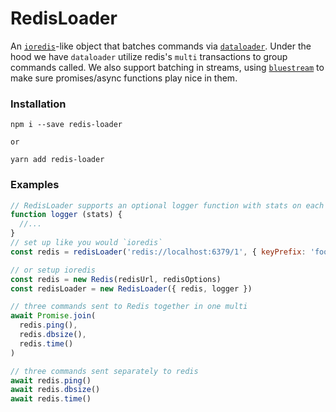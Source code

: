 # RedisLoader
An [`ioredis`](https://github.com/luin/ioredis)-like object that batches commands via [`dataloader`](https://github.com/facebook/dataloader). Under the hood we have `dataloader` utilize redis's `multi` transactions to group commands called. We also support batching in streams, using [`bluestream`](https://github.com/bustle/bluestream) to make sure promises/async functions play nice in them.

### Installation
```
npm i --save redis-loader

or

yarn add redis-loader
```

### Examples
```js
// RedisLoader supports an optional logger function with stats on each batch of commands
function logger (stats) {
  //...
}
// set up like you would `ioredis`
const redis = redisLoader('redis://localhost:6379/1', { keyPrefix: 'foo', logger })

// or setup ioredis
const redis = new Redis(redisUrl, redisOptions)
const redisLoader = new RedisLoader({ redis, logger })

// three commands sent to Redis together in one multi
await Promise.join(
  redis.ping(),
  redis.dbsize(),
  redis.time()
)

// three commands sent separately to redis
await redis.ping()
await redis.dbsize()
await redis.time()
```
